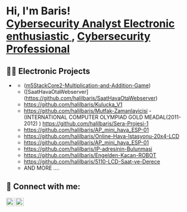 <h1>Hi, I'm Baris! <br/><a href="https://github.com/halilbaris">Cybersecurity Analyst 
Electronic enthusiastic </a>, <a href="https://www.linkedin.com/in/halilbaris/">Cybersecurity Professional</a> </h1>

<h2>👨‍💻 Electronic Projects </h2>

- <b></b>
  - ([m5StackCore2-Multiplication-and-Addition-Game](https://github.com/halilbaris/m5StackCore2-Multiplication-and-Addition-Game))
  - ([SaatHavaOtaWebserver] (https://github.com/halilbaris/SaatHavaOtaWebserver)
  - https://github.com/halilbaris/Kulucka_V1
  - https://github.com/halilbaris/Mutfak-Zamanlayicisi
  -(INTERNATIONAL COMPUTER OLYMPIAD GOLD MEADAL(2011-2012) ) https://github.com/halilbaris/Sera-Projesi-1
  - https://github.com/halilbaris/AP_mini_hava_ESP-01
  - https://github.com/halilbaris/Online-Hava-Istasyonu-20x4-LCD
  - https://github.com/halilbaris/AP_mini_hava_ESP-01
  - https://github.com/halilbaris/IP-adresinin-Bulunmasi
  - https://github.com/halilbaris/Engelden-Kacan-ROBOT
  - https://github.com/halilbaris/5110-LCD-Saat-ve-Derece
  - AND MORE .... 

<h2> 🤳 Connect with me:</h2>


[<img align="left" alt="HalilBaris | Twitter" width="22px" src="https://cdn.jsdelivr.net/npm/simple-icons@v3/icons/twitter.svg" />][twitter]
[<img align="left" alt="HalilBaris | LinkedIn" width="22px" src="https://cdn.jsdelivr.net/npm/simple-icons@v3/icons/linkedin.svg" />][linkedin]

[twitter]:  https://twitter.com/BarisCyber
[linkedin]: https://linkedin.com/in/halilbaris
